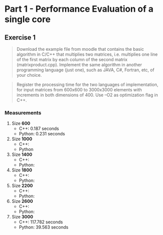 # Part 1 - Performance Evaluation of a single core

## Exercise 1

>Download the example file from moodle that contains the basic algorithm in C/C++ that multiplies two matrices, i.e. multiplies one line of the first matrix by each column of the second matrix (matrixproduct.cpp). Implement the same algorithm in another programming language (just one), such as JAVA, C#, Fortran, etc, of your choice.

>Register the processing time for the two languages of implementation, for input matrices from 600x600 to 3000x3000 elements with increments in both dimensions of 400. Use –O2 as optimization flag in C++.

### Measurements

1. Size **600**
    - C++: 0.187 seconds
    - Python: 0.231 seconds
2. Size **1000**
    - C++:
    - Python
3. Size **1400**
    - C++:
    - Python:
4. Size **1800**
    - C++:
    - Python:
5. Size **2200**
    - C++:
    - Python:
6. Size **2600**
    - C++:
    - Python:
7. Size **3000**
    - C++: 117.782 seconds
    - Python: 39.563 seconds

